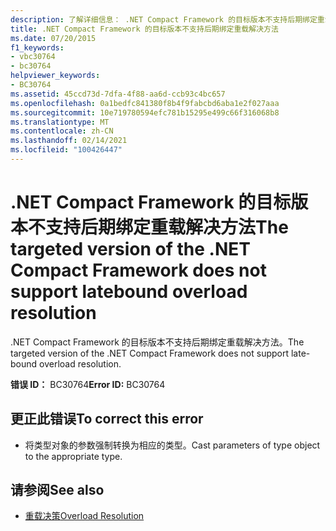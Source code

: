 ```yaml
---
description: 了解详细信息： .NET Compact Framework 的目标版本不支持后期绑定重载决策
title: .NET Compact Framework 的目标版本不支持后期绑定重载解决方法
ms.date: 07/20/2015
f1_keywords:
- vbc30764
- bc30764
helpviewer_keywords:
- BC30764
ms.assetid: 45ccd73d-7dfa-4f88-aa6d-ccb93c4bc657
ms.openlocfilehash: 0a1bedfc841380f8b4f9fabcbd6aba1e2f027aaa
ms.sourcegitcommit: 10e719780594efc781b15295e499c66f316068b8
ms.translationtype: MT
ms.contentlocale: zh-CN
ms.lasthandoff: 02/14/2021
ms.locfileid: "100426447"
---
```

# <a name="the-targeted-version-of-the-net-compact-framework-does-not-support-latebound-overload-resolution"></a><span data-ttu-id="9a902-103">.NET Compact Framework 的目标版本不支持后期绑定重载解决方法</span><span class="sxs-lookup"><span data-stu-id="9a902-103">The targeted version of the .NET Compact Framework does not support latebound overload resolution</span></span>

<span data-ttu-id="9a902-104">.NET Compact Framework 的目标版本不支持后期绑定重载解决方法。</span><span class="sxs-lookup"><span data-stu-id="9a902-104">The targeted version of the .NET Compact Framework does not support late-bound overload resolution.</span></span>  
  
 <span data-ttu-id="9a902-105">**错误 ID：** BC30764</span><span class="sxs-lookup"><span data-stu-id="9a902-105">**Error ID:** BC30764</span></span>  
  
## <a name="to-correct-this-error"></a><span data-ttu-id="9a902-106">更正此错误</span><span class="sxs-lookup"><span data-stu-id="9a902-106">To correct this error</span></span>  
  
- <span data-ttu-id="9a902-107">将类型对象的参数强制转换为相应的类型。</span><span class="sxs-lookup"><span data-stu-id="9a902-107">Cast parameters of type object to the appropriate type.</span></span>  
  
## <a name="see-also"></a><span data-ttu-id="9a902-108">请参阅</span><span class="sxs-lookup"><span data-stu-id="9a902-108">See also</span></span>

- [<span data-ttu-id="9a902-109">重载决策</span><span class="sxs-lookup"><span data-stu-id="9a902-109">Overload Resolution</span></span>](../programming-guide/language-features/procedures/overload-resolution.md)
